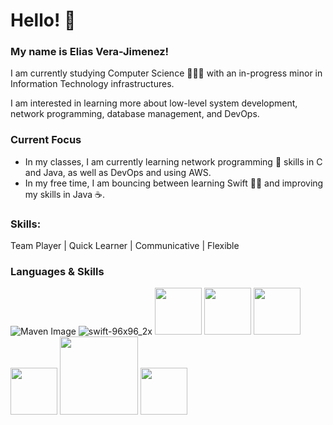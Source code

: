 # Hello! 👋 #


### My name is Elias Vera-Jimenez! ###

I am currently studying Computer Science 👨🏽‍💻 with an in-progress minor in Information Technology infrastructures.

I am interested in learning more about low-level system development, network programming, database management, and DevOps.
### Current Focus ###
* In my classes, I am currently learning network programming 🛜 skills in C and Java, as well as DevOps and using AWS.
* In my free time, I am bouncing between learning Swift 🐦‍🔥 and improving my skills in Java ☕️.
### Skills: ###
Team Player | Quick Learner | Communicative | Flexible 

### Languages & Skills ###
![Maven Image](https://github.com/user-attachments/assets/22e79077-dd36-4c44-b928-e46c6dbd1516)
![swift-96x96_2x](https://github.com/user-attachments/assets/fa9f263f-78c4-4fb0-b26d-7410e19e2ac0)
<img src="https://github.com/eliasrvjimenez/eliasrvjimenez/assets/100444100/c31f571a-a59a-48f0-877c-5ea074dfa354" width=75/>
<img src="https://github.com/eliasrvjimenez/eliasrvjimenez/assets/100444100/1113efd8-8f25-4061-bc04-de4833adf571" width=75/> 
<img src="https://github.com/eliasrvjimenez/eliasrvjimenez/assets/100444100/3ba3868b-b9fa-440c-a23c-b8cccf2251dc" width=75/>
<img src="https://github.com/eliasrvjimenez/eliasrvjimenez/assets/100444100/cad1ca58-d5cd-4212-b57f-a0650731f145" width=75/>
<img src="https://github.com/eliasrvjimenez/eliasrvjimenez/assets/100444100/56d3a620-c353-4c73-8a27-4f1b37fb60d6" width=125/>
<img src="https://github.com/eliasrvjimenez/eliasrvjimenez/assets/100444100/30710e3b-2f41-4274-9fce-01e14ee5df54" width=75/>













